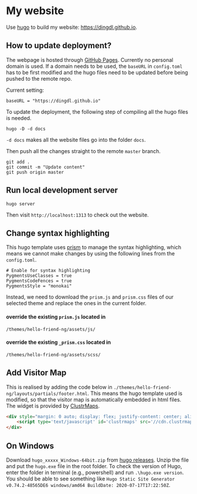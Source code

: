 # My website

Use [hugo](https://gohugo.io/) to build my website: https://dingdl.github.io.

## How to update deployment?
The webpage is hosted through [GitHub Pages](https://pages.github.com/). Currently no 
personal domain is used. If a domain needs to be used, the `baseURL` in `config.toml` 
has to be first modified and the hugo files need to be updated before being pushed to
the remote repo.

Current setting:
```
baseURL = "https://dingdl.github.io"
```

To update the deployment, the following step of compiling all 
the hugo files is needed.
```
hugo -D -d docs
```
`-d docs` makes all the website files go into the folder `docs`.  

Then push all the changes straight to the remote `master` branch.
```
git add .
git commit -m "Update content"
git push origin master
```

## Run local development server
```
hugo server
```
Then visit `http://localhost:1313` to check out the website.

## Change syntax highlighting
This hugo template uses [prism](https://prismjs.com/) to manage the syntax highlighting, which means we cannot make changes by using the following lines from the `config.toml`.
```
# Enable for syntax highlighting
PygmentsUseClasses = true
PygmentsCodeFences = true
PygmentsStyle = "monokai"
```
Instead, we need to download the `prism.js` and `prism.css` files of our selected theme and replace the ones in the current folder.
#### override the existing `prism.js` located in 
```
/themes/hello-friend-ng/assets/js/
```
#### override the existing `_prism.css` located in 
```
/themes/hello-friend-ng/assets/scss/
```

## Add Visitor Map
This is realised by adding the code below in `./themes/hello-friend-ng/layouts/partials/footer.html`. 
This means the hugo template used is modified, so that the visitor map is automatically embedded in html files.  
The widget is provided by [ClustrMaps](https://clustrmaps.com/profile/).
```html
<div style="margin: 0 auto; display: flex; justify-content: center; align-items: center; width: 350px; max-width: 100%;">
    <script type='text/javascript' id='clustrmaps' src='//cdn.clustrmaps.com/map_v2.js?cl=e64980&w=a&t=n&d=pRvWlboCTPMHr2BggBYCEbhCYFy-bMIgytf0lIjXrVM&co=ffffff&cmn=45c7b9&cmo=121211&ct=3c4a45'></script>
</div>
```



## On Windows
Download `hugo_xxxxx_Windows-64bit.zip` from [hugo releases](https://github.com/gohugoio/hugo/releases). Unzip the file and put the `hugo.exe` file in the root folder. To check the version of Hugo, enter the folder in terminal (e.g., powershell) and run `.\hugo.exe version`. You should be able to see something like `Hugo Static Site Generator v0.74.2-48565DE6 windows/amd64 BuildDate: 2020-07-17T17:22:50Z`.
